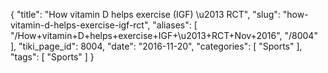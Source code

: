 {
    "title": "How vitamin D helps exercise (IGF) \u2013 RCT",
    "slug": "how-vitamin-d-helps-exercise-igf-rct",
    "aliases": [
        "/How+vitamin+D+helps+exercise+IGF+\u2013+RCT+Nov+2016",
        "/8004"
    ],
    "tiki_page_id": 8004,
    "date": "2016-11-20",
    "categories": [
        "Sports"
    ],
    "tags": [
        "Sports"
    ]
}